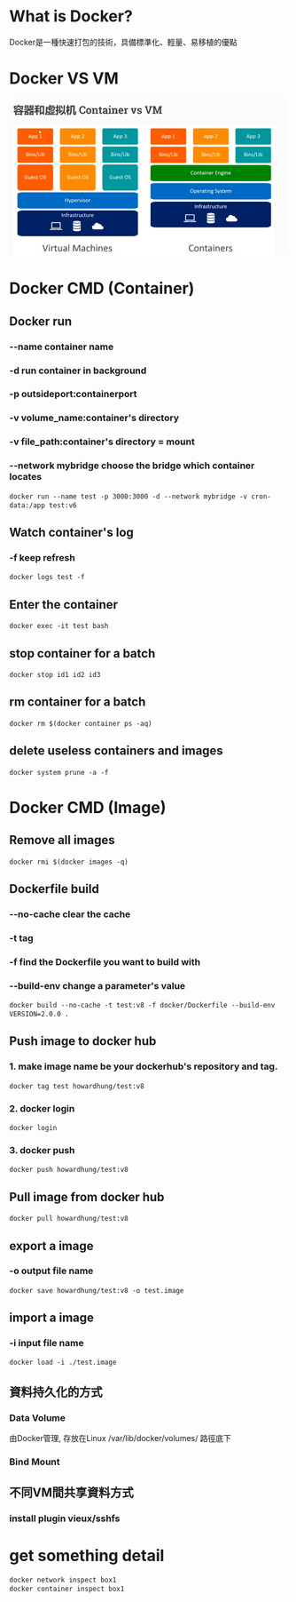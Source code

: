 # What is Docker?
Docker是一種快速打包的技術，具備標準化、輕量、易移植的優點

# Docker VS VM
![title](./pictures/Container%20vs%20VM.png)


# Docker CMD (Container)

## Docker run

### --name container name

### -d run container in background

### -p outsideport:containerport

### -v volume_name:container's directory
### -v file_path:container's directory = mount

### --network mybridge choose the bridge which container locates

```
docker run --name test -p 3000:3000 -d --network mybridge -v cron-data:/app test:v6
```

## Watch container's log

### -f keep refresh

```
docker logs test -f
```

## Enter the container

```
docker exec -it test bash
```

## stop container for a batch
```
docker stop id1 id2 id3
```

## rm container for a batch
```
docker rm $(docker container ps -aq)
```

## delete useless containers and images
```
docker system prune -a -f
```

# Docker CMD (Image)

## Remove all images

```
docker rmi $(docker images -q)
```

## Dockerfile build

### --no-cache clear the cache

### -t tag

### -f find the Dockerfile you want to build with

### --build-env change a parameter's value

```
docker build --no-cache -t test:v8 -f docker/Dockerfile --build-env VERSION=2.0.0 .
```

## Push image to docker hub

### 1. make image name be your dockerhub's repository and tag.

```
docker tag test howardhung/test:v8
```

### 2. docker login

```
docker login
```

### 3. docker push

```
docker push howardhung/test:v8
```
## Pull image from docker hub
```
docker pull howardhung/test:v8
```

## export a image
### -o output file name
```
docker save howardhung/test:v8 -o test.image
```

## import a image
### -i input file name
```
docker load -i ./test.image
```

## 資料持久化的方式
### Data Volume
由Docker管理, 存放在Linux /var/lib/docker/volumes/ 路徑底下
### Bind Mount

## 不同VM間共享資料方式
### install plugin vieux/sshfs

# get something detail
```
docker network inspect box1
docker container inspect box1
```
